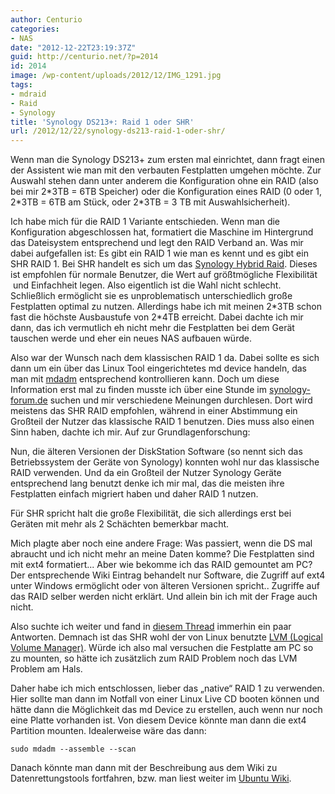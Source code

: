 ```yaml
---
author: Centurio
categories:
- NAS
date: "2012-12-22T23:19:37Z"
guid: http://centurio.net/?p=2014
id: 2014
image: /wp-content/uploads/2012/12/IMG_1291.jpg
tags:
- mdraid
- Raid
- Synology
title: 'Synology DS213+: Raid 1 oder SHR'
url: /2012/12/22/synology-ds213-raid-1-oder-shr/
---
```

Wenn man die Synology DS213+ zum ersten mal einrichtet, dann fragt einen der Assistent wie man mit den verbauten Festplatten umgehen möchte. Zur Auswahl stehen dann unter anderem die Konfiguration ohne ein RAID (also bei mir 2\*3TB = 6TB Speicher) oder die Konfiguration eines RAID (0 oder 1, 2\*3TB = 6TB am Stück, oder 2*3TB = 3 TB mit Auswahlsicherheit).

Ich habe mich für die RAID 1 Variante entschieden. Wenn man die Konfiguration abgeschlossen hat, formatiert die Maschine im Hintergrund das Dateisystem entsprechend und legt den RAID Verband an. Was mir dabei aufgefallen ist: Es gibt ein RAID 1 wie man es kennt und es gibt ein SHR RAID 1. Bei SHR handelt es sich um das [Synology Hybrid Raid](http://www.synology.com/support/tutorials_show.php?q_id=492). Dieses ist empfohlen für normale Benutzer, die Wert auf größtmögliche Flexibilität &nbsp;und Einfachheit legen. Also eigentlich ist die Wahl nicht schlecht. Schließlich ermöglicht sie es unproblematisch unterschiedlich große Festplatten optimal zu nutzen. Allerdings habe ich mit meinen 2\*3TB schon fast die höchste Ausbaustufe von 2\*4TB erreicht. Dabei dachte ich mir dann, das ich vermutlich eh nicht mehr die Festplatten bei dem Gerät tauschen werde und eher ein neues NAS aufbauen würde.

Also war der Wunsch nach dem klassischen RAID 1 da. Dabei sollte es sich dann um ein über das Linux Tool eingerichtetes md device handeln, das man mit [mdadm](http://wiki.ubuntuusers.de/Software-RAID) entsprechend kontrollieren kann. Doch um diese Information erst mal zu finden musste ich über eine Stunde im [synology-forum.de](http://www.synology-forum.de) suchen und mir verschiedene Meinungen durchlesen. Dort wird meistens das SHR RAID empfohlen, während in einer Abstimmung ein Großteil der Nutzer das klassische RAID 1 benutzen. Dies muss also einen Sinn haben, dachte ich mir. Auf zur Grundlagenforschung:

Nun, die älteren Versionen der DiskStation Software (so nennt sich das Betriebssystem der Geräte von Synology) konnten wohl nur das klassische RAID verwenden. Und da ein Großteil der Nutzer Synology Geräte entsprechend lang benutzt denke ich mir mal, das die meisten ihre Festplatten einfach migriert haben und daher RAID 1 nutzen.

Für SHR spricht halt die große Flexibilität, die sich allerdings erst bei Geräten mit mehr als 2 Schächten bemerkbar macht.

Mich plagte aber noch eine andere Frage: Was passiert, wenn die DS mal abraucht und ich nicht mehr an meine Daten komme? Die Festplatten sind mit ext4 formatiert... Aber wie bekomme ich das RAID gemountet am PC? Der entsprechende Wiki Eintrag behandelt nur Software, die Zugriff auf ext4 unter Windows ermöglicht oder von älteren Versionen spricht.. Zugriffe auf das RAID selber werden nicht erklärt. Und allein bin ich mit der Frage auch nicht.

Also suchte ich weiter und fand in [diesem Thread](http://www.synology-forum.de/showthread.html?32821-Festplatte-unter-Linux-mounten) immerhin ein paar Antworten. Demnach ist das SHR wohl der von Linux benutzte [LVM (Logical Volume Manager)](http://en.wikipedia.org/wiki/Logical_Volume_Manager_(Linux)). Würde ich also mal versuchen die Festplatte am PC so zu mounten, so hätte ich zusätzlich zum RAID Problem noch das LVM Problem am Hals.

Daher habe ich mich entschlossen, lieber das &#8222;native&#8220; RAID 1 zu verwenden. Hier sollte man dann im Notfall von einer Linux Live CD booten können und hätte dann die Möglichkeit das md Device zu erstellen, auch wenn nur noch eine Platte vorhanden ist. Von diesem Device könnte man dann die ext4 Partition mounten. Idealerweise wäre das dann:

```
sudo mdadm --assemble --scan
```

Danach könnte man dann mit der Beschreibung aus dem Wiki zu Datenrettungstools fortfahren, bzw. man liest weiter im [Ubuntu Wiki](http://wiki.ubuntuusers.de/Software-RAID).